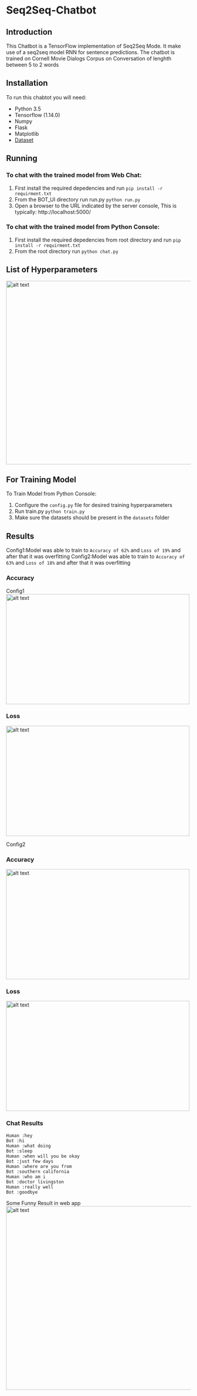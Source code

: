 # Seq2Seq-Chatbot

## Introduction
This Chatbot is a TensorFlow implementation of Seq2Seq Mode. It make use of a seq2seq model RNN for sentence predictions. The chatbot is trained on Cornell Movie Dialogs Corpus on Conversation of lenghth between 5 to 2 words

## Installation
To run this chabtot you will need:
* Python 3.5 
* Tensorflow (1.14.0)
* Numpy
* Flask
* Matplotlib
* [Dataset](http://www.cs.cornell.edu/~cristian/data/cornell_movie_dialogs_corpus.zip)

## Running
### To chat with the trained model from Web Chat:
1. First install the required depedencies and run 
`pip install -r requirment.txt`
2. From the BOT_UI directory run run.py
`python run.py`
3. Open a browser to the URL indicated by the server console, This is typically: http://localhost:5000/

### To chat with the trained model from Python Console:
1. First install the required depedencies from root directory and run 
`pip install -r requirment.txt`
2. From the root directory run 
`python chat.py`

## List of Hyperparameters
<img src="https://github.com/Abonia1/Seq2Seq-Chatbot/blob/master/Images/Config.JPG" alt="alt text" width="700" height="500">



## For Training Model 
To Train Model from Python Console:
1. Configure the `config.py` file for desired training hyperparameters
2. Run train.py
`python train.py`
3. Make sure the datasets should be present in the `datasets` folder

## Results
Config1:Model was able to train to `Accuracy of 62%` and `Loss of 19%` and after that it was overfitting
Config2:Model was able to train to `Accuracy of 63%` and `Loss of 18%` and after that it was overfitting

### Accuracy
Config1
<img src="https://github.com/Abonia1/Seq2Seq-Chatbot/blob/master/Images/Accuracy1.JPG" alt="alt text" width="500" height="300">

### Loss
<img src="https://github.com/Abonia1/Seq2Seq-Chatbot/blob/master/Images/Loss1.JPG" alt="alt text" width="500" height="300">

Config2
### Accuracy
<img src="https://github.com/Abonia1/Seq2Seq-Chatbot/blob/master/Images/Accuracy2.JPG" alt="alt text" width="500" height="300">

### Loss
<img src="https://github.com/Abonia1/Seq2Seq-Chatbot/blob/master/Images/Loss2.JPG" alt="alt text" width="500" height="300">

### Chat Results
```
Human :hey
Bot :hi
Human :what doing
Bot :sleep
Human :when will you be okay
Bot :just few days 
Human :where are you from
Bot :southern california
Human :who am i
Bot :doctor livingston
Human :really well
Bot :goodbye
```
Some Funny Result in web app
<img src="https://github.com/Abonia1/Seq2Seq-Chatbot/blob/master/Images/Result.JPG" alt="alt text" width="850" height="500">



